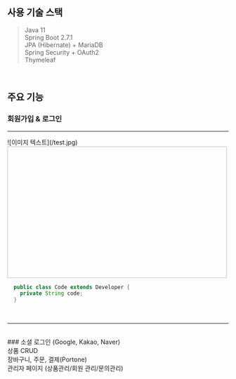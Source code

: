 ## **사용 기술 스택**
> Java 11<br>
> Spring Boot 2.7.1<br>
> JPA (Hibernate) + MariaDB<br>
> Spring Security + OAuth2<br>
> Thymeleaf<br>
<br>

## **주요 기능**
### 회원가입 & 로그인<br>
<hr>
![이미지 텍스트](/test.jpg)<br>
<img width="500px" height="300px"></img><br>

```java
  public class Code extends Developer {
    private String code;
  }
```
<br>
<hr>
<br>
### 소셜 로그인 (Google, Kakao, Naver)<br>
상품 CRUD<br>
장바구니, 주문, 결제(Portone)<br>
관리자 페이지 (상품관리/회원 관리/문의관리)<br>

